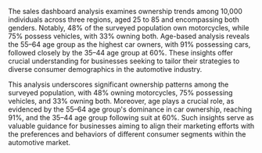 The sales dashboard analysis examines ownership trends among 10,000 individuals across three regions, aged 25 to 85 and encompassing both genders. Notably, 48% of the surveyed population own motorcycles, while 75% possess vehicles, with 33% owning both. Age-based analysis reveals the 55–64 age group as the highest car owners, with 91% possessing cars, followed closely by the 35–44 age group at 60%. These insights offer crucial understanding for businesses seeking to tailor their strategies to diverse consumer demographics in the automotive industry.

This analysis underscores significant ownership patterns among the surveyed population, with 48% owning motorcycles, 75% possessing vehicles, and 33% owning both. Moreover, age plays a crucial role, as evidenced by the 55–64 age group's dominance in car ownership, reaching 91%, and the 35–44 age group following suit at 60%. Such insights serve as valuable guidance for businesses aiming to align their marketing efforts with the preferences and behaviors of different consumer segments within the automotive market.
